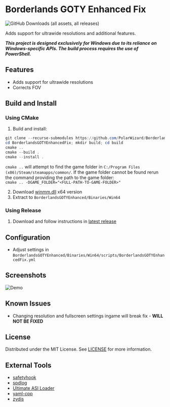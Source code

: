 # Borderlands GOTY Enhanced Fix
![GitHub Downloads (all assets, all releases)](https://img.shields.io/github/downloads/PolarWizard/BorderlandsGOTYEnhancedFix/total)

Adds support for ultrawide resolutions and additional features.

***This project is designed exclusively for Windows due to its reliance on Windows-specific APIs. The build process requires the use of PowerShell.***

## Features
- Adds support for ultrawide resolutions
- Corrects FOV

## Build and Install
### Using CMake
1. Build and install:
```ps1
git clone --recurse-submodules https://github.com/PolarWizard/BorderlandsGOTYEnhancedFix.git
cd BorderlandsGOTYEnhancedFix; mkdir build; cd build
cmake ..
cmake --build .
cmake --install .
```
`cmake ..` will attempt to find the game folder in `C:/Program Files (x86)/Steam/steamapps/common/`. If the game folder cannot be found rerun the command providing the path to the game folder:<br>`cmake .. -DGAME_FOLDER="<FULL-PATH-TO-GAME-FOLDER>"`

2. Download [winmm.dll](https://github.com/ThirteenAG/Ultimate-ASI-Loader/releases) x64 version
3. Extract to `BorderlandsGOTYEnhanced/Binaries/Win64`

### Using Release
1. Download and follow instructions in [latest release](https://github.com/PolarWizard/BorderlandsGOTYEnhancedFix/releases)

## Configuration
- Adjust settings in `BorderlandsGOTYEnhanced/Binaries/Win64/scripts/BorderlandsGOTYEnhancedFix.yml`

## Screenshots
![Demo](images/BorderlandsGOTYEnhancedFix_1.gif)

## Known Issues
- Changing resolution and fullscreen settings ingame will break fix - **WILL NOT BE FIXED**

## License
Distributed under the MIT License. See [LICENSE](LICENSE) for more information.

## External Tools
- [safetyhook](https://github.com/cursey/safetyhook)
- [spdlog](https://github.com/gabime/spdlog)
- [Ultimate ASI Loader](https://github.com/ThirteenAG/Ultimate-ASI-Loader)
- [yaml-cpp](https://github.com/jbeder/yaml-cpp)
- [zydis](https://github.com/zyantific/zydis)
